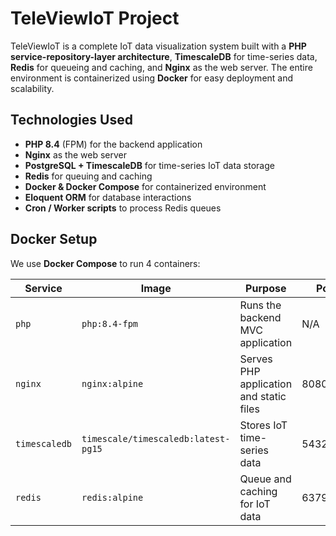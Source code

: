 # TeleViewIoT Project

TeleViewIoT is a complete IoT data visualization system built with a **PHP service-repository-layer architecture**, **TimescaleDB** for time-series data, **Redis** for queueing and caching, and **Nginx** as the web server. The entire environment is containerized using **Docker** for easy deployment and scalability.

## Technologies Used

- **PHP 8.4** (FPM) for the backend application  
- **Nginx** as the web server  
- **PostgreSQL + TimescaleDB** for time-series IoT data storage  
- **Redis** for queuing and caching  
- **Docker & Docker Compose** for containerized environment  
- **Eloquent ORM** for database interactions  
- **Cron / Worker scripts** to process Redis queues 

## Docker Setup

We use **Docker Compose** to run 4 containers:

| Service          | Image                           | Purpose                                           | Ports           |
|-----------------|---------------------------------|-------------------------------------------------|----------------|
| `php`           | `php:8.4-fpm`                  | Runs the backend MVC application               | N/A            |
| `nginx`         | `nginx:alpine`                  | Serves PHP application and static files       | 8080:80        |
| `timescaledb`   | `timescale/timescaledb:latest-pg15` | Stores IoT time-series data                    | 5432:5432      |
| `redis`         | `redis:alpine`                  | Queue and caching for IoT data                 | 6379:6379      |
